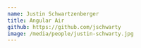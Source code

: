 ```yaml
---
name: Justin Schwartzenberger
title: Angular Air
github: https://github.com/jschwarty
image: /media/people/justin-schwarty.jpg
---
```

